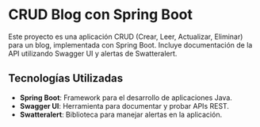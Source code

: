 # CRUD Blog con Spring Boot

Este proyecto es una aplicación CRUD (Crear, Leer, Actualizar, Eliminar) para un blog, implementada con Spring Boot. Incluye documentación de la API utilizando Swagger UI y alertas de Swatteralert.

## Tecnologías Utilizadas

- **Spring Boot**: Framework para el desarrollo de aplicaciones Java.
- **Swagger UI**: Herramienta para documentar y probar APIs REST.
- **Swatteralert**: Biblioteca para manejar alertas en la aplicación.
